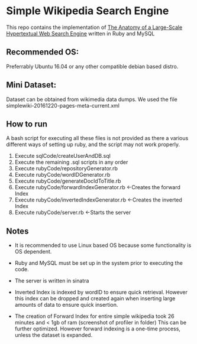 # Simple Wikipedia Search Engine
This repo contains the implementation of [The Anatomy of a Large-Scale Hypertextual Web Search Engine](http://infolab.stanford.edu/~backrub/google.html) written in Ruby and MySQL
## Recommended OS:
Preferrably Ubuntu 16.04 or any other compatible debian based distro.

## Mini Dataset:
Dataset can be obtained from wikimedia data dumps.
We used the file simplewiki-20161220-pages-meta-current.xml

## How to run
A bash script for executing all these files is not provided as there a various different ways of setting up ruby, and the script may not work properly.
1. Execute sqlCode/createUserAndDB.sql
2. Execute the remaining .sql scripts in any order
3. Execute rubyCode/repositoryGenerator.rb
4. Execute rubyCode/wordIDGenerator.rb
5. Execute rubyCode/generateDocIdToTitle.rb
6. Execute rubyCode/forwardIndexGenerator.rb    	<-Creates the forward Index
7. Execute rubyCode/invertedIndexGenerator.rb   	<-Creates the inverted Index
8. Execute rubyCode/server.rb                     <-Starts the server

## Notes
* It is recommended to use Linux based OS because some functionality is OS dependent.

* Ruby and MySQL must be set up in the system prior to executing the code.

* The server is written in sinatra

* Inverted Index is indexed by wordID to ensure quick retrieval. However
this index can be dropped and created again when inserting large amounts of 
data to ensure quick insertion.

* The creation of Forward Index for entire simple wikipedia took 26 minutes and < 1gb of ram (screenshot of profiler in folder)
This can be further optimized. However forward indexing is a one-time process, unless the dataset is expanded.
